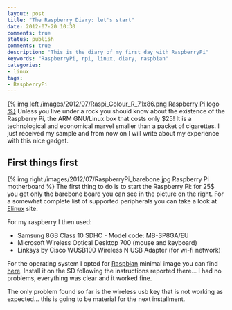 ```yaml
---
layout: post
title: "The Raspberry Diary: let's start"
date: 2012-07-20 10:30
comments: true
status: publish
comments: true
description: "This is the diary of my first day with RaspberryPi"
keywords: "RaspberryPi, rpi, linux, diary, raspbian"
categories:
- linux
tags:
- RaspberryPi
---
```

[{% img left /images/2012/07/Raspi_Colour_R_71x86.png Raspberry Pi logo %}](http://www.raspberrypi.org/) 
Unless you live under a rock you should know about the existence of the Raspberry Pi, the ARM GNU/Linux box 
that costs only $25! It is a technological and economical marvel smaller than a packet of cigarettes. 
I just received my sample and from now on I will write about my experience with this nice gadget.

## First things first
{% img right /images/2012/07/RaspberryPi_barebone.jpg Raspberry Pi motherboard %} The first thing to do is 
to start the Raspberry Pi: for 25$ you get only the barebone board you can see in the picture on the right. 
For a somewhat complete list of supported peripherals you can take a look at 
[Elinux](http://elinux.org/RPi_VerifiedPeripherals#Notes) site.

For my raspberry I then used:

* Samsung 8GB Class 10 SDHC - Model code: MB-SP8GA/EU
* Microsoft Wireless Optical Desktop 700 (mouse and keyboard)
* Linksys by Cisco WUSB100 Wireless N USB Adapter (for wi-fi network)

For the operating system I opted for [Raspbian](http://www.raspbian.org/) minimal image you can find 
[here](http://www.linuxsystems.it/2012/06/raspbian-wheezy-armhf-raspberry-pi-minimal-image/). 
Install it on the SD following the instructions reported there... I had no problems, everything was 
clear and it worked fine.

The only problem found so far is the wireless usb key that is not working as expected... this is going 
to be material for the next installment.